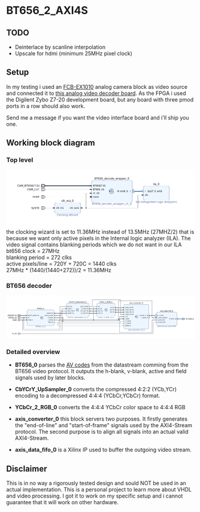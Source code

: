 # BT656_2_AXI4S

## TODO
- Deinterlace by scanline interpolation
- Upscale for hdmi (minimum 25MHz pixel clock)

## Setup
In my testing i used an [FCB-EX1010](https://www.image-sensing-solutions.eu/fcb_ex1010_p.html) analog camera block as video source and connected it to [this analog video decoder board](https://github.com/dylanmsu/ADV7180_to_Pmod). As the FPGA i used the Digilent Zybo Z7-20 development board, but any board with three pmod ports in a row should also work.

Send me a message if you want the video interface board and i'll ship you one.

## Working block diagram
### Top level
![top](./img/Block-Diagram-Top.png)
the clocking wizard is set to 11.36MHz instead of 13.5MHz (27MHZ/2) that is because we want only active pixels in the Internal logic analyzer (ILA). The video signal contains blanking periods which we do not want in our ILA <br>
bt656 clock = 27MHz <br>
blanking period = 272 clks <br>
active pixels/line = 720Y + 720C = 1440 clks <br>
27MHz * (1440/(1440+272))/2 = 11.36MHz <br>


### BT656 decoder
![block-diagram](./img/Block-Diagram-BT656-V1.1.png)

### Detailed overview
- **BT656_0** parses the [AV codes](https://techdocs.altium.com/display/FPGA/ITU-R+BT.656+Protocol) from the datastream comming from the BT656 video protocol. It outputs the h-blank, v-blank, active and field signals used by later blocks.

- **CbYCrY_UpSampler_0** converts the compressed 4:2:2 (YCb,YCr) encoding to a decompressed 4:4:4 (YCbCr,YCbCr) format.

- **YCbCr_2_RGB_0** converts the 4:4:4 YCbCr color space to 4:4:4 RGB

- **axis_converter_0** this block servers two purposes. It firstly generates the "end-of-line" and "start-of-frame" signals used by the AXI4-Stream protocol. The second purpose is to align all signals into an actual valid AXI4-Stream. 

- **axis_data_fifo_0** is a Xilinx IP used to buffer the outgoing video stream.

## Disclaimer
This is in no way a rigorously tested design and sould NOT be used in an actual implementation. This is a personal project to learn more about VHDL and video processing. I got it to work on my specific setup and i cannot guarantee that it will work on other hardware.
